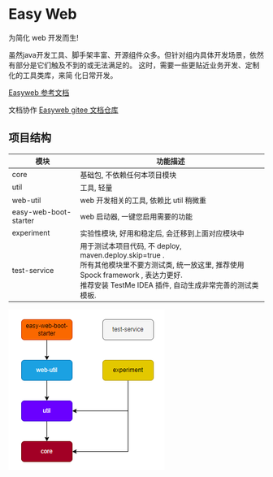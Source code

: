 # Easy Web

为简化 web 开发而生!

虽然java开发工具、脚⼿架丰富、开源组件众多。但针对组内具体开发场景，依然有部分是它们触及不到的或⽆法满⾜的。
这时，需要⼀些更贴近业务开发、定制化的⼯具类库，来简 化⽇常开发。

[Easyweb 参考文档](https://nisus-liu.gitee.io/easyweb-document/#/)

文档协作
[Easyweb gitee 文档仓库](https://gitee.com/Nisus-Liu/easyweb-document)

## 项目结构

| 模块                    | 功能描述                                                                                                                                               |
| ----------------------- |----------------------------------------------------------------------------------------------------------------------------------------------------|
| core                    | 基础包, 不依赖任何本项目模块                                                                                                                                    |
| util                    | 工具, 轻量                                                                                                                                             |
| web-util | web 开发相关的工具, 依赖比 util 稍微重                                                                                                                          |
| easy-web-boot-starter | web 启动器, 一键您启用需要的功能                                                                                                                                |
| experiment | 实验性模块, 好用和稳定后, 会迁移到上面对应模块中                                                                                                                         |
| test-service            | 用于测试本项目代码, 不 deploy, maven.deploy.skip=true . <br />所有其他模块里不要方测试类, 统一放这里, 推荐使用 Spock framework , 表达力更好. <br />推荐安装 TestMe IDEA 插件, 自动生成非常完善的测试类模板. |


![模块架构](./doc/easy%20web%20模块依赖图.png)